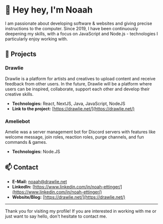 # 👋 Hey hey, I'm Noaah

I am passionate about developing software & websites and giving precise instructions to the computer. Since 2019, I have been continuously deepening my skills, with a focus on JavaScript and Node.js - technologies I particularly enjoy working with.

## 🚀 Projects

### Drawlie
Drawlie is a platform for artists and creatives to upload content and receive feedback from other users. In the future, Drawlie will be a platform where users can be inspired, collaborate, support each other and develop their creative skills.
- **Technologies:** React, NextJS, Java, JavaScript, NodeJS
- **Link to the project:** [https://drawlie.net/](https://drawlie.net/)

### Ameliebot
Amelie was a server management bot for Discord servers with features like welcome message, join roles, reaction roles, purge channels, and fun commands & games.
- **Technologies:** Node.JS

## 📫 Contact
- **E-Mail:** noaah@drawlie.net
- **LinkedIn:** [https://www.linkedin.com/in/noah-ettinger/](https://www.linkedin.com/in/noah-ettinger/)
- **Website/Blog:** [https://drawlie.net/](https://drawlie.net/)

---

Thank you for visiting my profile! If you are interested in working with me or just want to say hello, don't hesitate to contact me.
